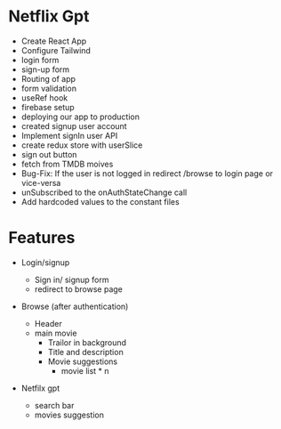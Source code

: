 
# Netflix Gpt
  - Create React App
  - Configure Tailwind
  - login form
  - sign-up form
  - Routing of app
  - form validation
  - useRef hook
  - firebase setup
  - deploying our app to production
  - created signup user account
  - Implement signIn user API
  - create redux store with userSlice
  - sign out button
  - fetch from TMDB moives
  - Bug-Fix: If the user is not logged in redirect /browse to login page or vice-versa
  - unSubscribed to the onAuthStateChange call
  - Add hardcoded values to the constant files


# Features

- Login/signup
   - Sign in/ signup form
   - redirect to browse page


 - Browse (after authentication)
     - Header
     - main movie
         - Trailor in background
         - Title and description
         - Movie suggestions
             - movie list * n
     
 - Netfilx gpt
   - search bar 
   - movies suggestion    